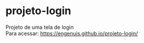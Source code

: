 # projeto-login
Projeto de uma tela de login <br>
Para acessar: https://engenuis.github.io/projeto-login/
